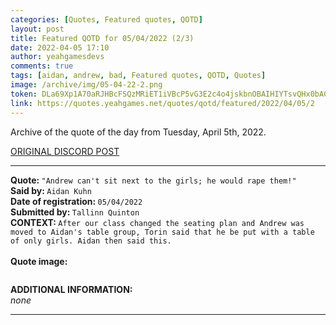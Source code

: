 ```yaml
---
categories: [Quotes, Featured quotes, QOTD]
layout: post
title: Featured QOTD for 05/04/2022 (2/3)
date: 2022-04-05 17:10
author: yeahgamesdevs
comments: true
tags: [aidan, andrew, bad, Featured quotes, QOTD, Quotes]
image: /archive/img/05-04-22-2.png
token: DLa69Xp1A70aRJHBcFSQzMRiET1iVBcP5vG3E2c4o4jskbnOBAIHIYTsvQHx0bACffpw0MuC8i3a9ycgDQanIRrw43rFSH5MVLQs6Wg4oDGoH78DGabG8IIfQP5N2JrVeg4dMH4UUCKp
link: https://quotes.yeahgames.net/quotes/qotd/featured/2022/04/05/2
---
```

<!-- wp:paragraph -->
<p>Archive of the quote of the day from Tuesday, April 5th, 2022. </p>
<!-- /wp:paragraph -->

<!-- wp:buttons {"layout":{"type":"flex","justifyContent":"left"}} -->
<div class="wp-block-buttons"><!-- wp:button {"textColor":"vivid-cyan-blue","align":"center","style":{"border":{"radius":"18px"}},"className":"is-style-fill"} -->
<div class="wp-block-button aligncenter is-style-fill"><a class="wp-block-button__link has-vivid-cyan-blue-color has-text-color wp-element-button" href="https://discord.com/channels/887052880782176266/958100064079839303/961007215249068132" style="border-radius:18px;">ORIGINAL DISCORD POST</a></div>
<!-- /wp:button --></div>
<!-- /wp:buttons -->

<!-- wp:separator {"align":"center","className":"is-style-wide"} -->
<hr class="wp-block-separator aligncenter has-alpha-channel-opacity is-style-wide" />
<!-- /wp:separator -->

<!-- wp:paragraph -->
<p><strong>Quote: </strong><code>"Andrew can't sit next to the girls; he would rape them!"</code><br><strong>Said by: </strong><code>Aidan Kuhn</code><br><strong>Date of registration: </strong><code>05/04/2022</code> <br><strong>Submitted by: </strong><code>Tallinn Quinton</code><br><strong>CONTEXT: </strong><code>After our class changed the seating plan and Andrew was moved to Aidan's table group, Torin said that he be put with a table of only girls. Aidan then said this.</code><br><br><strong>Quote image:</strong></p>
<!-- /wp:paragraph -->

<!-- wp:image {"sizeSlug":"large","linkDestination":"none"} -->
<figure class="wp-block-image size-large"><img src="/archive/img/05-04-22-3.png" alt="" /></figure>
<!-- /wp:image -->

<!-- wp:paragraph -->
<p><strong>ADDITIONAL INFORMATION:</strong><br><em>none</em></p>
<!-- /wp:paragraph -->

<!-- wp:separator {"className":"is-style-wide"} -->
<hr class="wp-block-separator has-alpha-channel-opacity is-style-wide" />
<!-- /wp:separator -->
